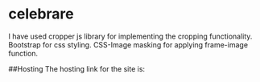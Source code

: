 # celebrare
I have used cropper js library for implementing the cropping functionality.
Bootstrap for css styling.
CSS-Image masking for applying frame-image function.

##Hosting
The hosting link for the site is: 
